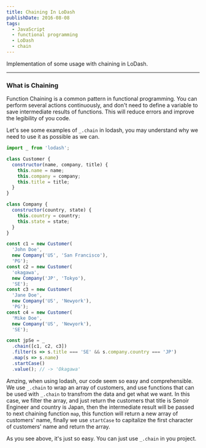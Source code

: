 ```yaml
---
title: Chaining In LoDash
publishDate: 2016-08-08
tags: 
  - JavaScript
  - functional programming
  - LoDash
  - chain
---
```


Implementation of some usage with chaining in LoDash.

---

### What is Chaining

Function Chaining is a common pattern in functional programming. You can perform
several actions continuously, and don't need to define a variable to save intermediate results
of functions. This will reduce errors and improve the legibility of you code.

Let's see some examples of `_.chain` in lodash, you may understand why we need to use it as possible as
we can.

```js
import _ from 'lodash';

class Customer {
  constructor(name, company, title) {
    this.name = name;
    this.company = company;
    this.title = title;
  }
}

class Company {
  constructor(country, state) {
    this.country = country;
    this.state = state;
  }
}

const c1 = new Customer(
  'John Doe', 
  new Company('US', 'San Francisco'),
  'PG');
const c2 = new Customer(
  'okagawa', 
  new Company('JP', 'Tokyo'),
  'SE');
const c3 = new Customer(
  'Jane Doe', 
  new Company('US', 'Newyork'),
  'PG');
const c4 = new Customer(
  'Mike Doe', 
  new Company('US', 'Newyork'),
  'SE');

const jpSe = _
  .chain([c1, c2, c3])
  .filter(s => s.title === 'SE' && s.company.country === 'JP')
  .map(s => s.name)
  .startCase()
  .value(); // -> 'Okagawa'
```

Amzing, when using lodash, our code seem so easy and comprehensible. We use `_.chain` to wrap
an array of customers, and use functions that can be used with `_.chain` to transfrom the data
and get what we want. In this case, we filter the array, and just return the customers that
title is Senoir Engineer and country is Japan, then the intermediate result will be passed to
next chaining function `map`, this function will return a new array of customers' name, finally
we use `startCase` to capitalize the first character of customers' name and return the array.

As you see above, it's just so easy. You can just use `_.chain` in you project.


